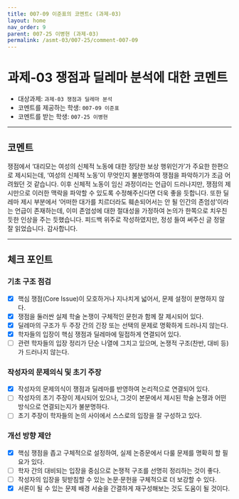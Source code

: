 ```yaml
---
title: 007-09 이준표의 코멘트c (과제-03) 
layout: home
nav_order: 9
parent: 007-25 이병현 (과제-03)
permalink: /asmt-03/007-25/comment-007-09
---
```


# 과제-03 쟁점과 딜레마 분석에 대한 코멘트

- 대상과제: `과제-03 쟁점과 딜레마 분석`
- 코멘트를 제공하는 학생: `007-09 이준표` 
- 코멘트를 받는 학생: `007-25 이병현` 

---

## 코멘트

쟁점에서 ‘대리모는 여성의 신체적 노동에 대한 정당한 보상 행위인가’가 주요한 한편으로 제시되는데, ‘여성의 신체적 노동’이 무엇인지 불분명하여 쟁점을 파악하기가 조금 어려웠던 것 같습니다. 이후 신체적 노동이 임신 과정이라는 언급이 드러나지만, 쟁점의 제시만으로 이러한 맥락을 파악할 수 있도록 수정해주신다면 더욱 좋을 듯합니다. 또한 딜레마 제시 부분에서 ‘어떠한 대가를 치르더라도 훼손되어서는 안 될 인간의 존엄성’이라는 언급이 존재하는데, 이미 존엄성에 대한 절대성을 가정하여 논의가 한쪽으로 치우친 듯한 인상을 주는 듯했습니다.
피드백 위주로 작성하였지만, 정성 들여 써주신 글 정말 잘 읽었습니다. 감사합니다.  

---

## 체크 포인트

### **기초 구조 점검**
- [x] 핵심 쟁점(Core Issue)이 모호하거나 지나치게 넓어서, 문제 설정이 분명하지 않다.
- [x] 쟁점을 둘러싼 실제 학술 논쟁이 구체적인 문헌과 함께 잘 제시되어 있다.
- [x] 딜레마의 구조가 두 주장 간의 긴장 또는 선택의 문제로 명확하게 드러나지 않는다.
- [x] 학자들의 입장이 핵심 쟁점과 딜레마에 밀접하게 연결되어 있다.
- [ ] 관련 학자들의 입장 정리가 단순 나열에 그치고 있으며, 논쟁적 구조(찬반, 대비 등)가 드러나지 않는다.

### **작성자의 문제의식 및 초기 주장**
- [x] 작성자의 문제의식이 쟁점과 딜레마를 반영하여 논리적으로 연결되어 있다.
- [ ] 작성자의 초기 주장이 제시되어 있으나, 그것이 본문에서 제시된 학술 논쟁과 어떤 방식으로 연결되는지가 불분명하다.
- [ ] 초기 주장이 학자들의 논의 사이에서 스스로의 입장을 잘 구성하고 있다.

### **개선 방향 제안**
- [x] 핵심 쟁점을 좁고 구체적으로 설정하여, 실제 논증문에서 다룰 문제를 명확히 할 필요가 있다.
- [ ] 학자 간의 대비되는 입장을 중심으로 논쟁적 구조를 선명히 정리하는 것이 좋다.
- [ ] 작성자의 입장을 뒷받침할 수 있는 논문·문헌을 구체적으로 더 보강할 수 있다.
- [x] 서론이 될 수 있는 문제 배경 서술을 간결하게 재구성해보는 것도 도움이 될 것이다.
